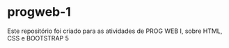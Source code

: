# progweb-1
Este repositório foi criado para as atividades de PROG WEB I, sobre HTML, CSS e BOOTSTRAP 5

